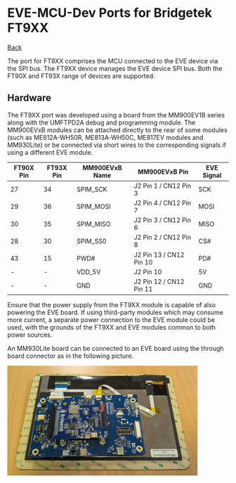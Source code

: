 # EVE-MCU-Dev Ports for Bridgetek FT9XX

[Back](../README.md)

The port for FT9XX comprises the MCU connected to the EVE device via the SPI bus. The FT9XX device manages the EVE device SPI bus. Both the FT90X and FT93X range of devices are supported.

## Hardware

The FT9XX port was developed using a board from the MM900EV1B series along with the UMFTPD2A debug and programming module. The MM900EVxB modules can be attached directly to the rear of some modules (such as ME812A-WH50R, ME813A-WH50C, ME817EV modules and MM930Lite) or be connected via short wires to the corresponding signals if using a different EVE module.

| FT90X Pin | FT93X Pin | MM900EVxB Name | MM900EVxB Pin | EVE Signal |
| --- | --- | --- | --- | --- |
| 27 | 34 | SPIM_SCK | J2 Pin 1 / CN12 Pin 3 | SCK |
| 29 | 36 | SPIM_MOSI | J2 Pin 4 / CN12 Pin 7 | MOSI |
| 30 | 35 | SPIM_MISO | J2 Pin 3 / CN12 Pin 6 | MISO |
| 28 | 30 | SPIM_SS0 | J2 Pin 2 / CN12 Pin 8 | CS# |
| 43 | 15 | PWD# | J2 Pin 13 / CN12 Pin 10 | PD# |
| - | - | VDD_5V | J2 Pin 10 | 5V |
| - | - | GND | J2 Pin 12 / CN12 Pin 11 | GND |

Ensure that the power supply from the FT9XX module is capable of also powering the EVE board. If using third-party modules which may consume more current, a separate power connection to the EVE module could be used, with the grounds of the FT9XX and EVE modules common to both power sources.

An MM930Lite board can be connected to an EVE board using the through board connector as in the following picture.

![MM930Lite Wiring Picture](../../docs/mm930lite.png)